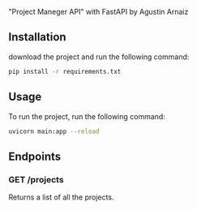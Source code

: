 "Project Maneger API" with FastAPI by Agustin Arnaiz

## Installation

download the project and run the following command:

```bash
pip install -r requirements.txt
```

## Usage

To run the project, run the following command:

```bash
uvicorn main:app --reload
```


## Endpoints

### GET /projects

Returns a list of all the projects.